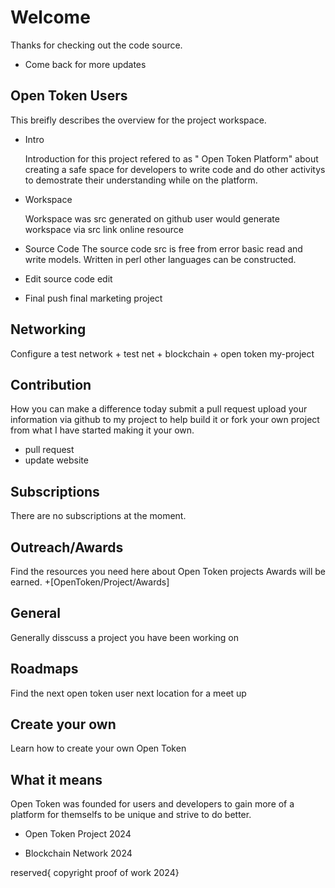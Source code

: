 # Welcome
Thanks for checking out the code source.
* Come back for more updates
  
## Open Token Users
This breifly describes the overview for the project workspace.

* Intro

  Introduction for this project refered to as " Open Token Platform" about creating a safe space
  for developers to write code and do other activitys to demostrate their understanding while
  on the platform.
  
* Workspace

  Workspace was src generated on github
  user would generate workspace via src link online resource
  
* Source Code
The source code src is free from error basic read and write models.
Written in perl other languages can be constructed.

* Edit
source code edit

* Final
push final marketing project

## Networking
Configure a test network
    + test net
    + blockchain
    + open token my-project

## Contribution

How you can make a difference today submit a pull request
upload your information via github to my project to help
build it or fork your own project from what I have started
making it your own.

+ pull request
+ update website

## Subscriptions
There are no subscriptions at the moment.

## Outreach/Awards
Find the resources you need here about Open Token projects
Awards will be earned.
+[OpenToken/Project/Awards]

## General
Generally disscuss a project you have been working on

## Roadmaps
Find the next open token user next location for a meet up

## Create your own
Learn how to create your own Open Token 

## What it means

Open Token was founded for users and developers to gain more of a platform for themselfs to be unique and strive to do better.

+ Open Token Project 2024
* Blockchain Network 2024

reserved{ copyright proof of work 2024}
